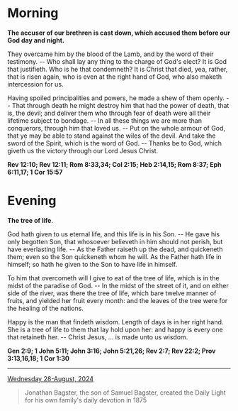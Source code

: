 # Morning

**The accuser of our brethren is cast down, which accused them before our God day and night.**
 
They overcame him by the blood of the Lamb, and by the word of their testimony. -- Who shall lay any thing to the charge of God's elect? It is God that justifieth. Who is he that condemneth? It is Christ that died, yea, rather, that is risen again, who is even at the right hand of God, who also maketh intercession for us.
 
Having spoiled principalities and powers, he made a shew of them openly. -- That through death he might destroy him that had the power of death, that is, the devil; and deliver them who through fear of death were all their lifetime subject to bondage. -- In all these things we are more than conquerors, through him that loved us. -- Put on the whole armour of God, that ye may be able to stand against the wiles of the devil. And take the sword of the Spirit, which is the word of God. -- Thanks be to God, which giveth us the victory through our Lord Jesus Christ.  

**Rev 12:10; Rev 12:11; Rom 8:33,34; Col 2:15; Heb 2:14,15; Rom 8:37; Eph 6:11,17; 1 Cor 15:57**

# Evening

**The tree of life**.
 
God hath given to us eternal life, and this life is in his Son. -- He gave his only begotten Son, that whosoever believeth in him should not perish, but have everlasting life. -- As the Father raiseth up the dead, and quickeneth them; even so the Son quickeneth whom he will. As the Father hath life in himself; so hath he given to the Son to have life in himself.
 
To him that overcometh will I give to eat of the tree of life, which is in the midst of the paradise of God. -- In the midst of the street of it, and on either side of the river, was there the tree of life, which bare twelve manner of fruits, and yielded her fruit every month: and the leaves of the tree were for the healing of the nations.
 
Happy is the man that findeth wisdom. Length of days is in her right hand. She is a tree of life to them that lay hold upon her: and happy is every one that retaineth her. -- Christ Jesus, ... is made unto us wisdom.  

**Gen 2:9; 1 John 5:11; John 3:16; John 5:21,26; Rev 2:7; Rev 22:2; Prov 3:13,16,18; 1 Cor 1:30**

---

[Wednesday 28-August, 2024](https://t.me/s/daily_light)

> Jonathan Bagster, the son of Samuel Bagster, created the Daily Light for his own family's daily devotion in 1875

